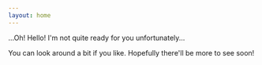 ```yaml
---
layout: home
---
```


...Oh! Hello! I'm not quite ready for you unfortunately... 

You can look around a bit if you like. Hopefully there'll be more to see soon!
